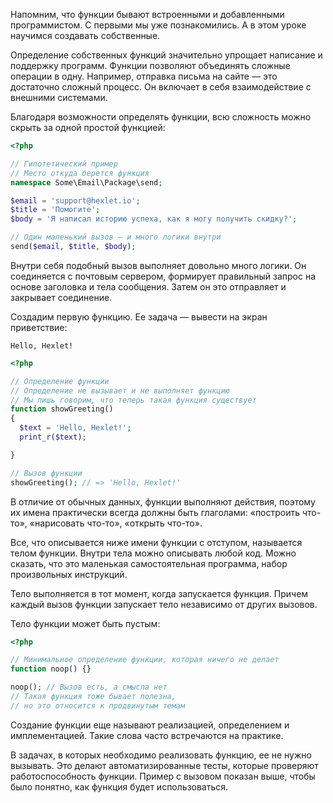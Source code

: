 Напомним, что функции бывают встроенными и добавленными программистом. С первыми мы уже познакомились. А в этом уроке научимся создавать собственные.

Определение собственных функций значительно упрощает написание и поддержку программ. Функции позволяют объединять сложные операции в одну. Например, отправка письма на сайте — это достаточно сложный процесс. Он включает в себя взаимодействие с внешними системами.

Благодаря возможности определять функции, всю сложность можно скрыть за одной простой функцией:

```php
<?php

// Гипотетический пример
// Место откуда берется функция
namespace Some\Email\Package\send;

$email = 'support@hexlet.io';
$title = 'Помогите';
$body = 'Я написал историю успеха, как я могу получить скидку?';

// Один маленький вызов — и много логики внутри
send($email, $title, $body);
```

Внутри себя подобный вызов выполняет довольно много логики. Он соединяется с почтовым сервером, формирует правильный запрос на основе заголовка и тела сообщения. Затем он это отправляет и закрывает соединение.

Создадим первую функцию. Ее задача — вывести на экран приветствие:

```
Hello, Hexlet!
```

```php
<?php

// Определение функции
// Определение не вызывает и не выполняет функцию
// Мы лишь говорим, что теперь такая функция существует
function showGreeting()
{
  $text = 'Hello, Hexlet!';
  print_r($text);

}

// Вызов функции
showGreeting(); // => 'Hello, Hexlet!'
```

В отличие от обычных данных, функции выполняют действия, поэтому их имена практически всегда должны быть глаголами: «построить что-то», «нарисовать что-то», «открыть что-то».

Все, что описывается ниже имени функции с отступом, называется телом функции. Внутри тела можно описывать любой код. Можно сказать, что это маленькая самостоятельная программа, набор произвольных инструкций.

Тело выполняется в тот момент, когда запускается функция. Причем каждый вызов функции запускает тело независимо от других вызовов.

Тело функции может быть пустым:

```php
<?php

// Минимальное определение функции, которая ничего не делает
function noop() {}

noop(); // Вызов есть, а смысла нет
// Такая функция тоже бывает полезна,
// но это относится к продвинутым темам
```

Создание функции еще называют реализацией, определением и имплементацией. Такие слова часто встречаются на практике.

В задачах, в которых необходимо реализовать функцию, ее не нужно вызывать. Это делают автоматизированные тесты, которые проверяют работоспособность функции. Пример с вызовом показан выше, чтобы было понятно, как функция будет использоваться.
